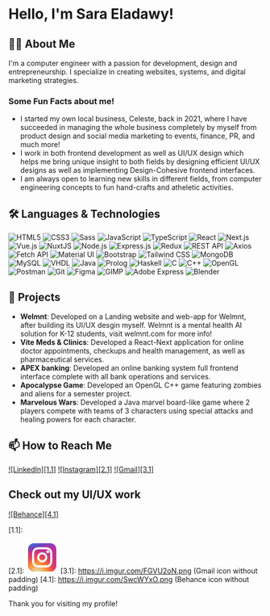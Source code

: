 # Hello, I'm Sara Eladawy!

## 👨‍💻 About Me
I'm a computer engineer with a passion for development, design and entrepreneurship. I specialize in creating websites, systems, and digital marketing strategies.

### Some Fun Facts about me!
- I started my own local business, Celeste, back in 2021, where I have succeeded in managing the whole business completely by myself from product design and social media marketing to events, finance, PR, and much more!
- I work in both frontend development as well as UI/UX design which helps me bring unique insight to both fields by designing efficient UI/UX designs as well as implementing Design-Cohesive frontend interfaces.
- I am always open to learning new skills in different fields, from computer engineering concepts to fun hand-crafts and atheletic activities.

## 🛠 Languages & Technologies
![HTML5](https://img.shields.io/badge/-HTML5-E34F26?style=flat-square&logo=html5&logoColor=white)
![CSS3](https://img.shields.io/badge/-CSS3-1572B6?style=flat-square&logo=css3)
![Sass](https://img.shields.io/badge/-Sass-CC6699?style=flat-square&logo=sass&logoColor=white)
![JavaScript](https://img.shields.io/badge/-JavaScript-F7DF1E?style=flat-square&logo=javascript&logoColor=black)
![TypeScript](https://img.shields.io/badge/-TypeScript-007ACC?style=flat-square&logo=typescript&logoColor=white)
![React](https://img.shields.io/badge/-React-61DAFB?style=flat-square&logo=react&logoColor=black)
![Next.js](https://img.shields.io/badge/-Next.js-000000?style=flat-square&logo=next.js)
![Vue.js](https://img.shields.io/badge/-Vue.js-4FC08D?style=flat-square&logo=vue.js&logoColor=white)
![NuxtJS](https://img.shields.io/badge/-NuxtJS-00DC82?style=flat-square&logo=nuxt.js&logoColor=white)
![Node.js](https://img.shields.io/badge/-Node.js-339933?style=flat-square&logo=nodedotjs&logoColor=white)
![Express.js](https://img.shields.io/badge/-Express.js-000000?style=flat-square&logo=express&logoColor=white)
![Redux](https://img.shields.io/badge/-Redux-764ABC?style=flat-square&logo=redux&logoColor=white)
![REST API](https://img.shields.io/badge/-REST_API-02569B?style=flat-square&logo=rest&logoColor=white)
![Axios](https://img.shields.io/badge/-Axios-671ddf?style=flat-square&logo=axios&logoColor=white)
![Fetch API](https://img.shields.io/badge/-Fetch_API-61DAFB?style=flat-square&logo=fetch&logoColor=white)
![Material UI](https://img.shields.io/badge/-MUI-0081CB?style=flat-square&logo=mui&logoColor=white)
![Bootstrap](https://img.shields.io/badge/-Bootstrap-7952B3?style=flat-square&logo=bootstrap&logoColor=white)
![Tailwind CSS](https://img.shields.io/badge/-Tailwind_CSS-38B2AC?style=flat-square&logo=tailwind-css&logoColor=white)
![MongoDB](https://img.shields.io/badge/-MongoDB-47A248?style=flat-square&logo=mongodb&logoColor=white)
![MySQL](https://img.shields.io/badge/-MySQL-4479A1?style=flat-square&logo=mysql&logoColor=white)
![VHDL](https://img.shields.io/badge/-VHDL-007ACC?style=flat-square&logo=vhdl&logoColor=white)
![Java](https://img.shields.io/badge/-Java-007396?style=flat-square&logo=java&logoColor=white)
![Prolog](https://img.shields.io/badge/-Prolog-ffffff?style=flat-square&logo=prolog&logoColor=black)
![Haskell](https://img.shields.io/badge/-Haskell-5D4F85?style=flat-square&logo=haskell&logoColor=white)
![C](https://img.shields.io/badge/-C-A8B9CC?style=flat-square&logo=c&logoColor=black)
![C++](https://img.shields.io/badge/-C++-00599C?style=flat-square&logo=cplusplus&logoColor=white)
![OpenGL](https://img.shields.io/badge/-OpenGL-5586A4?style=flat-square&logo=opengl&logoColor=white)
![Postman](https://img.shields.io/badge/-Postman-FF6C37?style=flat-square&logo=postman&logoColor=white)
![Git](https://img.shields.io/badge/-Git-F05032?style=flat-square&logo=git&logoColor=white)
![Figma](https://img.shields.io/badge/-Figma-F24E1E?style=flat-square&logo=figma&logoColor=white)
![GIMP](https://img.shields.io/badge/-GIMP-5C5543?style=flat-square&logo=gimp&logoColor=white)
![Adobe Express](https://img.shields.io/badge/-Adobe_Express-FF0000?style=flat-square&logo=adobe&logoColor=white)
![Blender](https://img.shields.io/badge/-Blender-F5792A?style=flat-square&logo=blender&logoColor=white)


## 📂 Projects
- **Welmnt**: Developed on a Landing website and web-app for Welmnt, after building its UI/UX desgin myself. Welmnt is a mental health AI solution for K-12 students, visit welmnt.com for more info!
- **Vite Meds & Clinics**: Developed a React-Next application for online doctor appointments, checkups and health management, as well as pharmaceutical services.
- **APEX banking**: Developed an online banking system full frontend interface complete with all bank operations and services.
- **Apocalypse Game**: Developed an OpenGL C++ game featuring zombies and aliens for a semester project.
- **Marvelous Wars**: Developed a Java marvel board-like game where 2 players compete with teams of 3 characters using special attacks and healing powers for each character.

## 📫 How to Reach Me

[![LinkedIn][1.1]][1]
[![Instagram][2.1]][2]
[![Gmail][3.1]][3]

## Check out my UI/UX work

[![Behance][4.1]][4]

<!-- Icons -->

[1.1]: 

[2.1]: <svg width="64px" height="64px" viewBox="0 0 32 32" fill="none" xmlns="http://www.w3.org/2000/svg"><g id="SVGRepo_bgCarrier" stroke-width="0"></g><g id="SVGRepo_tracerCarrier" stroke-linecap="round" stroke-linejoin="round"></g><g id="SVGRepo_iconCarrier"> <rect x="2" y="2" width="28" height="28" rx="6" fill="url(#paint0_radial_87_7153)"></rect> <rect x="2" y="2" width="28" height="28" rx="6" fill="url(#paint1_radial_87_7153)"></rect> <rect x="2" y="2" width="28" height="28" rx="6" fill="url(#paint2_radial_87_7153)"></rect> <path d="M23 10.5C23 11.3284 22.3284 12 21.5 12C20.6716 12 20 11.3284 20 10.5C20 9.67157 20.6716 9 21.5 9C22.3284 9 23 9.67157 23 10.5Z" fill="white"></path> <path fill-rule="evenodd" clip-rule="evenodd" d="M16 21C18.7614 21 21 18.7614 21 16C21 13.2386 18.7614 11 16 11C13.2386 11 11 13.2386 11 16C11 18.7614 13.2386 21 16 21ZM16 19C17.6569 19 19 17.6569 19 16C19 14.3431 17.6569 13 16 13C14.3431 13 13 14.3431 13 16C13 17.6569 14.3431 19 16 19Z" fill="white"></path> <path fill-rule="evenodd" clip-rule="evenodd" d="M6 15.6C6 12.2397 6 10.5595 6.65396 9.27606C7.2292 8.14708 8.14708 7.2292 9.27606 6.65396C10.5595 6 12.2397 6 15.6 6H16.4C19.7603 6 21.4405 6 22.7239 6.65396C23.8529 7.2292 24.7708 8.14708 25.346 9.27606C26 10.5595 26 12.2397 26 15.6V16.4C26 19.7603 26 21.4405 25.346 22.7239C24.7708 23.8529 23.8529 24.7708 22.7239 25.346C21.4405 26 19.7603 26 16.4 26H15.6C12.2397 26 10.5595 26 9.27606 25.346C8.14708 24.7708 7.2292 23.8529 6.65396 22.7239C6 21.4405 6 19.7603 6 16.4V15.6ZM15.6 8H16.4C18.1132 8 19.2777 8.00156 20.1779 8.0751C21.0548 8.14674 21.5032 8.27659 21.816 8.43597C22.5686 8.81947 23.1805 9.43139 23.564 10.184C23.7234 10.4968 23.8533 10.9452 23.9249 11.8221C23.9984 12.7223 24 13.8868 24 15.6V16.4C24 18.1132 23.9984 19.2777 23.9249 20.1779C23.8533 21.0548 23.7234 21.5032 23.564 21.816C23.1805 22.5686 22.5686 23.1805 21.816 23.564C21.5032 23.7234 21.0548 23.8533 20.1779 23.9249C19.2777 23.9984 18.1132 24 16.4 24H15.6C13.8868 24 12.7223 23.9984 11.8221 23.9249C10.9452 23.8533 10.4968 23.7234 10.184 23.564C9.43139 23.1805 8.81947 22.5686 8.43597 21.816C8.27659 21.5032 8.14674 21.0548 8.0751 20.1779C8.00156 19.2777 8 18.1132 8 16.4V15.6C8 13.8868 8.00156 12.7223 8.0751 11.8221C8.14674 10.9452 8.27659 10.4968 8.43597 10.184C8.81947 9.43139 9.43139 8.81947 10.184 8.43597C10.4968 8.27659 10.9452 8.14674 11.8221 8.0751C12.7223 8.00156 13.8868 8 15.6 8Z" fill="white"></path> <defs> <radialGradient id="paint0_radial_87_7153" cx="0" cy="0" r="1" gradientUnits="userSpaceOnUse" gradientTransform="translate(12 23) rotate(-55.3758) scale(25.5196)"> <stop stop-color="#B13589"></stop> <stop offset="0.79309" stop-color="#C62F94"></stop> <stop offset="1" stop-color="#8A3AC8"></stop> </radialGradient> <radialGradient id="paint1_radial_87_7153" cx="0" cy="0" r="1" gradientUnits="userSpaceOnUse" gradientTransform="translate(11 31) rotate(-65.1363) scale(22.5942)"> <stop stop-color="#E0E8B7"></stop> <stop offset="0.444662" stop-color="#FB8A2E"></stop> <stop offset="0.71474" stop-color="#E2425C"></stop> <stop offset="1" stop-color="#E2425C" stop-opacity="0"></stop> </radialGradient> <radialGradient id="paint2_radial_87_7153" cx="0" cy="0" r="1" gradientUnits="userSpaceOnUse" gradientTransform="translate(0.500002 3) rotate(-8.1301) scale(38.8909 8.31836)"> <stop offset="0.156701" stop-color="#406ADC"></stop> <stop offset="0.467799" stop-color="#6A45BE"></stop> <stop offset="1" stop-color="#6A45BE" stop-opacity="0"></stop> </radialGradient> </defs> </g></svg>
[3.1]: https://i.imgur.com/FGVU2oN.png (Gmail icon without padding)
[4.1]: https://i.imgur.com/SwcWYxO.png (Behance icon without padding)

<!-- Links to your social media accounts -->

[1]: https://www.linkedin.com/in/sara-Eladawy-186335249
[2]: https://www.instagram.com/saraa.eladawy/
[3]: mailto:saraahmedsaber@gmail.com
[4]: https://www.behance.net/saraahmed276


 

Thank you for visiting my profile!

